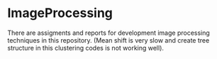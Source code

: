 # ImageProcessing
There are assigments and reports for development image processing techniques in this repository.
(Mean shift is very slow and create tree structure in this clustering codes is not working well).
